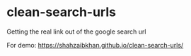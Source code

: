 # clean-search-urls
Getting the real link out of the google search url

For demo:
https://shahzaibkhan.github.io/clean-search-urls/
